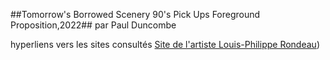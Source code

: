 ##Tomorrow's Borrowed Scenery 90's Pick Ups Foreground Proposition,2022##
par Paul Duncombe










hyperliens vers les sites consultés [Site de l'artiste Louis-Philippe Rondeau](http://patenteux.com/wp/))

